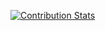 [![Contribution Stats](https://github-contribution-stats.vercel.app/api/?username=couldntfindabetterusername)](https://github.com/LordDashMe/github-contribution-stats/)
